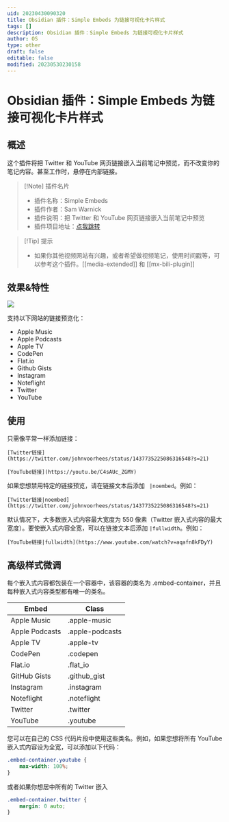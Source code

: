 ```yaml
---
uid: 20230430090320
title: Obsidian 插件：Simple Embeds 为链接可视化卡片样式
tags: []
description: Obsidian 插件：Simple Embeds 为链接可视化卡片样式
author: OS
type: other
draft: false
editable: false
modified: 20230530230158
---
```


# Obsidian 插件：Simple Embeds 为链接可视化卡片样式

## 概述

这个插件将把 Twitter 和 YouTube 网页链接嵌入当前笔记中预览，而不改变你的笔记内容。甚至工作时，悬停在内部链接。

> [!Note] 插件名片
> - 插件名称：Simple Embeds
> - 插件作者：Sam Warnick
> - 插件说明：把 Twitter 和 YouTube 网页链接嵌入当前笔记中预览
> - 插件项目地址：[点我跳转](https://github.com/samwarnick/obsidian-simple-embeds)

>[!Tip] 提示
>- 如果你其他视频网站有兴趣，或者希望做视频笔记，使用时间戳等，可以参考这个插件。[[media-extended]] 和 [[mx-bili-plugin]]

## 效果&特性

![](https://cdn.pkmer.cn/images/GIF%202023-4-30%2010-18-34.gif!pkmer)

支持以下网站的链接预览化：

- Apple Music
- Apple Podcasts
- Apple TV
- CodePen
- Flat.io
- Github Gists
- Instagram
- Noteflight
- Twitter
- YouTube

## 使用

只需像平常一样添加链接：

`[Twitter链接](https://twitter.com/johnvoorhees/status/1437735225086316548?s=21)`

`[YouTube链接](https://youtu.be/C4sAUc_ZGMY) `

如果您想禁用特定的链接预览，请在链接文本后添加 ` |noembed`。例如：

`[Twitter链接|noembed](https://twitter.com/johnvoorhees/status/1437735225086316548?s=21) `

默认情况下，大多数嵌入式内容最大宽度为 550 像素（Twitter 嵌入式内容的最大宽度）。要使嵌入式内容全宽，可以在链接文本后添加 `|fullwidth`。例如：

`[YouTube链接|fullwidth](https://www.youtube.com/watch?v=aqafn8kFDyY)`

## 高级样式微调

每个嵌入式内容都包装在一个容器中，该容器的类名为 .embed-container，并且每种嵌入式内容类型都有唯一的类名。

| Embed          | Class           |
| -------------- | --------------- |
| Apple Music    | .apple-music    |
| Apple Podcasts | .apple-podcasts |
| Apple TV       | .apple-tv       |
| CodePen        | .codepen        |
| Flat.io        | .flat_io        |
| GitHub Gists   | .github_gist    |
| Instagram      | .instagram      |
| Noteflight     | .noteflight     |
| Twitter        | .twitter        |
| YouTube        | .youtube        |

您可以在自己的 CSS 代码片段中使用这些类名。例如，如果您想将所有 YouTube 嵌入式内容设为全宽，可以添加以下代码：

```CSS
.embed-container.youtube {
    max-width: 100%;
}
```

或者如果你想居中所有的 Twitter 嵌入

```CSS
.embed-container.twitter {
    margin: 0 auto;
}
```
